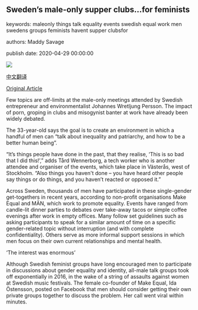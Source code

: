 ## Sweden’s male-only supper clubs...for feminists

keywords: maleonly things talk equality events swedish equal work men swedens groups feminists havent supper clubsfor

authors: Maddy Savage

publish date: 2020-04-29 00:00:00

![](https://ichef.bbci.co.uk/wwfeatures/live/624_351/images/live/p0/8b/xc/p08bxcv3.jpg)

[中文翻译](Sweden%E2%80%99s%20male-only%20supper%20clubs...for%20feminists_zh.md)

[Original Article](https://www.bbc.com/worklife/article/20200429-swedens-male-only-supper-clubsfor-feminists)

Few topics are off-limits at the male-only meetings attended by Swedish entrepreneur and environmentalist Johannes Wretljung Persson. The impact of porn, groping in clubs and misogynist banter at work have already been widely debated.

The 33-year-old says the goal is to create an environment in which a handful of men can “talk about inequality and patriarchy, and how to be a better human being”.

“It’s things people have done in the past, that they realise, ‘This is so bad that I did this\!’,” adds Tård Wennerborg, a tech worker who is another attendee and organiser of the events, which take place in Västerås, west of Stockholm. “Also things you haven't done – you have heard other people say things or do things, and you haven’t reacted or opposed it.”

Across Sweden, thousands of men have participated in these single-gender get-togethers in recent years, according to non-profit organisations Make Equal and MÄN, which work to promote equality. Events have ranged from candle-lit dinner parties to debates over take-away tacos or simple coffee evenings after work in empty offices. Many follow set guidelines such as asking participants to speak for a similar amount of time on a specific gender-related topic without interruption (and with complete confidentiality). Others serve as more informal support sessions in which men focus on their own current relationships and mental health.

‘The interest was enormous’

Although Swedish feminist groups have long encouraged men to participate in discussions about gender equality and identity, all-male talk groups took off exponentially in 2016, in the wake of a string of assaults against women at Swedish music festivals. The female co-founder of Make Equal, Ida Östensson, posted on Facebook that men should consider getting their own private groups together to discuss the problem. Her call went viral within minutes.